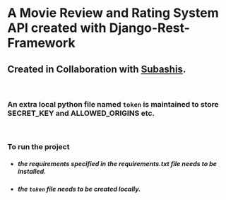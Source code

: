 # A Movie Review and Rating System API created with Django-Rest-Framework

## Created in Collaboration with [Subashis](https://github.com/Subashis120).

<br/>

### An extra local python file named `token` is maintained to store SECRET_KEY and ALLOWED_ORIGINS etc.

<br/>

### To run the project

- ##### the requirements specified in the requirements.txt file needs to be installed.
- ##### the `token` file needs to be created locally.
